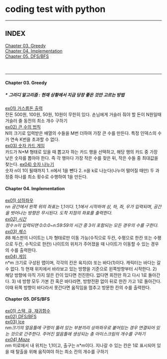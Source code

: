# coding test with python
---
## INDEX
[Chapter 03. Greedy](#chapter-03-greedy)   
[Chapter 04. Implementation](#chapter-04-implementation)   
[Chapter 05. DFS/BFS](#chapter-05-dfsbfs)   
[]()   
[]()   
[]()   



---
#### Chapter 03. Greedy   
##### * 그리디 알고리즘 : 현재 상황에서 지금 당장 좋은 것만 고르는 방법   
[ex01) 거스름돈 출력](https://github.com/ejcho3792/Algorithm/blob/master/coding_test_with_python/CH0301_change.py)   
잔돈 500원, 100원, 50원, 10원이 무한히 있다. 손님에게 거슬러 줘야 할 돈이 N원일때 거슬러 줄 동전의 최소 개수 구하기   
[ex02) 큰 수의 법칙](https://github.com/ejcho3792/Algorithm/blob/master/coding_test_with_python/CH0302_sum_number.py)   
N의 크기로 입력받은 배열의 수들을 M번 더하여 가장 큰 수를 만든다. 특정 인덱스의 수가 연속 K번을 초과할 수 없다.   
[ex03) 숫자 카드 게임](https://github.com/ejcho3792/Algorithm/blob/master/coding_test_with_python/CH0303_card_game.py)   
카드가 N*M 형태로 있을 때 뽑고자 하는 카드 행을 선택하고, 해당 행의 카드 중 가장 낮은 숫자를 뽑아야 한다. 즉 각 행마다 가장 작은 수를 찾은 뒤, 작은 수들 중 최대값을 찾는다.
[ex04) 숫자 나누기](https://github.com/ejcho3792/Algorithm/blob/master/coding_test_with_python/CH0304_div_one.py)   
숫자 n이 1이 될때까지 1. n에서 1을 뺀다 2. n을 k로 나눈다(나누어 떨어질 때만) 두 과정중 하나를 최소 횟수로 수행하여 1을 만든다.   

#### Chapter 04. Implementation   
[ex01) 상하좌우](https://github.com/ejcho3792/Algorithm/blob/master/coding_test_with_python/CH0401_coordinate.py)   
n*n 공간에서 왼쪽 위의 좌표는 1,1이다. 1,1에서 시작하여 상, 하, 좌, 우가 입력되며, 공간을 벗어나는 방향은 무시된다. 도착 지점의 좌표를 출력한다.   
[ex02) 시간](https://github.com/ejcho3792/Algorithm/blob/master/coding_test_with_python/CH0402_time.py)   
정수 n이 입력되면 0:0:0~n:59:59의 시간 중 3이 포함되는 모든 경우의 수를 구한다.   
[ex03) 체스](https://github.com/ejcho3792/Algorithm/blob/master/coding_test_with_python/CH0403_knight.py)   
8*8 체스판의 나이트는 L자 형태로만 이동 가능(수직으로 두칸, 수평으로 한칸 또는 수평으로 두칸, 수직으로 한칸) 나이트의 위치가 주어졌을 때 나이트가 이동할 수 있는 경우의 수를 출력한다.   
[ex04) 게임](https://github.com/ejcho3792/Algorithm/blob/master/coding_test_with_python/CH0404_game.py)   
n*m 크기로 구성된 맵이며, 각각의 칸은 육지(0) 또는 바다(1)이다. 캐릭터는 바다는 갈 수 없다. 1) 현재 위치에서 바라보고 있는 방향을 기준으로 왼쪽방향부터 시작한다. 2) 해당 방향에 아직 가지 않은 칸이 있다면 전진한다. 없다면 회전만 하고 다시 1로 돌아간다. 3) 네 방향 모두 가본 칸 혹은 바다라면, 방향전환 없이 뒤로 한칸 가고 1로 돌아간다. 이때 뒤쪽 방향이 바다라서 못간다면 움직임을 멈추고 방문한 칸의 수를 출력한다.

#### Chapter 05. DFS/BFS   
[ex01) 스택, 큐, 재귀함수](https://github.com/ejcho3792/Algorithm/blob/master/coding_test_with_python/CH0501_stack_queue.py)   
[ex02) DFS/BFS](https://github.com/ejcho3792/Algorithm/blob/master/coding_test_with_python/CH0502_dfs_bfs.py)   
[ex03) Ice](https://github.com/ejcho3792/Algorithm/blob/master/coding_test_with_python/CH0503_ice.py)   
n*m크기의 얼음틀에 구멍이 뚫려 있는 부분끼리 상하좌우로 붙어있는 경우 연결되어 있는 것으로 간주한다. 주어진 얼음틀에 생성되는 총 아이스크림의 개수를 구하기   
[ex04) Maze](https://github.com/ejcho3792/Algorithm/blob/master/coding_test_with_python/CH0504_maze.py)   
n*m 미로에서 내 위치는 1,1이고, 출구는 n*m이다. 지나갈 수 있는 칸은 1로 표시되어 있을 때 탈출을 위해 움직여야 하는 최소 칸의 개수를 구하기   